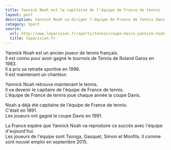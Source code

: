 ```yaml
---
title: Yannick Noah est le capitaine de l'équipe de France de tennis
layout: post
description: Yannick Noah va diriger l'équipe de France de tennis dans la Coupe Davis.
category: Sport
source: 
  url: http://www.leparisien.fr/sports/tennis/coupe-davis-yannick-noah-officiellement-capitaine-de-l-equipe-de-france-21-09-2015-5113385.php
  title: leparisien.fr
---
```

Yannick Noah est un ancien joueur de tennis français.  
Il est connu pour avoir gagné le tournois de Tennis de Roland Garos en 1983.  
Il a pris sa retraite sportive en 1996.  
Il est maintenant un chanteur.  

Yannick Noah retrouve maintenant le tennis.  
Il va devenir le capitaire de l'équipe de France de tennis.  
L'équipe de France de tennis joue chaque année la coupe Davis.  

Noah a déjà été capitaine de l'équipe de France de tennis.  
C'était en 1991.  
Les joueurs ont gagné la coupe Davis en 1991.  

La France espère que Yannick Noah va reproduire ce succès avec l'équipe d'aujourd'hui.  
Les joueurs de l'équipe sont Tsonga, Gasquet, Simon et Monfils.
Il comme sont nouvel emploi en septembre 2015. 